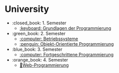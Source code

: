 # University

<ul>
    <li>:closed_book: 1. Semester
        <ul>
            <li>
                <a href="https://github.com/miruna-lupas/Grundlagen-der-Programmierung">
                    :keyboard: Grundlagen der Programmierung
                </a>
            </li>
        </ul>
    </li>
    <li>:green_book: 2. Semester
        <ul>
            <li>
                <a href="https://github.com/miruna-lupas/Betriebssysteme">
                    :computer: Betriebssysteme
                </a>
            </li>
        </ul>
        <ul>
            <li>
                <a href="">
                    :penguin: Objekt-Orientierte Programmierung
                </a>
            </li>
        </ul>
    </li>
        <li>:blue_book: 3. Semester
        <ul>
            <li>
                <a href="https://github.com/miruna-lupas/Fortgeschrittene-Programmierung">
                    :computer: Fortgeschrittene Programmierung
                </a>
            </li>
        </ul>
    <li>:orange_book: 4. Semester
        <ul>
            <li>
                <a href="">
                    🤖Web-Programmierung
                </a>
            </li> 
        </ul>
    </li>
</ul>
